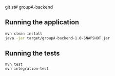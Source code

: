 git st# groupA-backend
## Running the application
```bash
mvn clean install
java -jar target/groupA-backend-1.0-SNAPSHOT.jar
```
## Running the tests
```
mvn test
mvn integration-test
```
